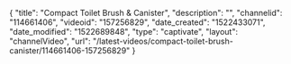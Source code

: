 {
    "title": "Compact Toilet Brush & Canister",
    "description": "",
    "channelid": "114661406",
    "videoid": "157256829",
    "date_created": "1522433071",
    "date_modified": "1522689848",
    "type": "captivate",
    "layout": "channelVideo",
    "url": "\/latest-videos\/compact-toilet-brush-canister\/114661406-157256829"
}